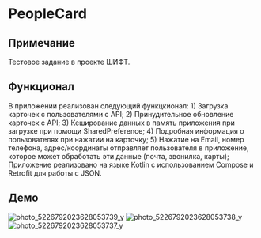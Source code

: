 <h1>PeopleCard</h1>
<h2>Примечание</h2>
Тестовое задание в проекте ШИФТ. 
<h2>Функционал</h2>
В приложении реализован следующий функцкионал:
1) Загрузка карточек с пользователями с API;
2) Принудительное обновление карточек с API;
3) Кеширование данных в память приложения при загрузке при помощи SharedPreference;
4) Подробная информация о пользователях при нажатии на карточку;
5) Нажатие на Email, номер телефона, адрес/координаты отправляет пользователя в
приложение, которое может обработать эти данные (почта, звонилка, карты);
Приложение реализовано на языке Kotlin с использованием Compose и Retrofit для работы с JSON.
<h2>Демо</h2>

![photo_5226792023628053739_y](https://github.com/user-attachments/assets/ed40534c-6126-4f58-9741-33cfa3e1537f)
![photo_5226792023628053738_y](https://github.com/user-attachments/assets/481589a5-6f50-414c-a86e-9b60f10fb6a1)
![photo_5226792023628053737_y](https://github.com/user-attachments/assets/b70729cf-305d-4a37-92f1-b165444fda5a)
